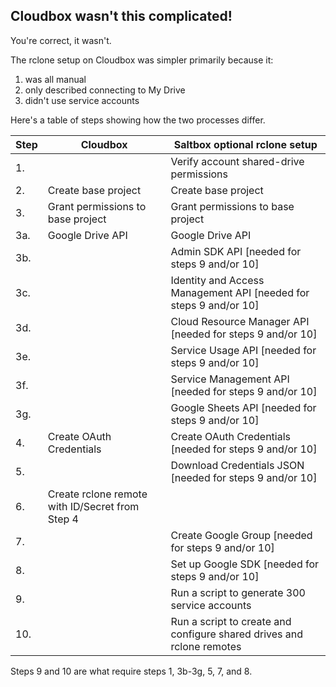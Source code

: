 ## Cloudbox wasn't this complicated!

You're correct, it wasn't.

The rclone setup on Cloudbox was simpler primarily because it:

1. was all manual
2. only described connecting to My Drive
3. didn't use service accounts

Here's a table of steps showing how the two processes differ.

| Step  | Cloudbox                                         | Saltbox optional rclone setup                                          |
| ----- | ------------------------------------------------ | ---------------------------------------------------------------------- |
|  1.   |                                                  | Verify account shared-drive permissions                                |
|  2.   | Create base project                              | Create base project                                                    |
|  3.   | Grant permissions to base project                | Grant permissions to base project                                      |
|  3a.  | Google Drive API                                 | Google Drive API                                                       |
|  3b.  |                                                  | Admin SDK API [needed for steps 9 and/or 10]                           |
|  3c.  |                                                  | Identity and Access Management API [needed for steps 9 and/or 10]      |
|  3d.  |                                                  | Cloud Resource Manager API [needed for steps 9 and/or 10]              |
|  3e.  |                                                  | Service Usage API [needed for steps 9 and/or 10]                       |
|  3f.  |                                                  | Service Management API [needed for steps 9 and/or 10]                  |
|  3g.  |                                                  | Google Sheets API [needed for steps 9 and/or 10]                       |
|  4.   | Create OAuth Credentials                         | Create OAuth Credentials [needed for steps 9 and/or 10]                |
|  5.   |                                                  | Download Credentials JSON [needed for steps 9 and/or 10]               |
|  6.   | Create rclone remote with ID/Secret from Step 4  |                                                                        |
|  7.   |                                                  | Create Google Group [needed for steps 9 and/or 10]                     |
|  8.   |                                                  | Set up Google SDK [needed for steps 9 and/or 10]                       |
|  9.   |                                                  | Run a script to generate 300 service accounts                          |
| 10.   |                                                  | Run a script to create and configure shared drives and rclone remotes  |

Steps 9 and 10 are what require steps 1, 3b-3g, 5, 7, and 8.



